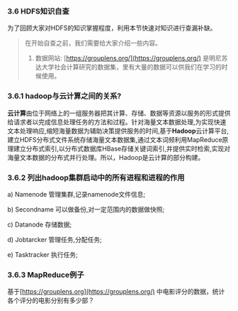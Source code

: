 ### 3.6 HDFS知识自查

为了回顾大家对HDFS的知识掌握程度，利用本节快速对知识进行查漏补缺。

> 在开始自查之前，我们需要给大家介绍一些内容。
>
> 1. 数据网站: [https://grouplens.org/](https://grouplens.org/) 是明尼苏达大学社会计算研究的数据集，里有大量的数据可以供我们在学习的时候使用。

### 3.6.1 **hadoop与云计算之间的关系?**

**云计算**由位于网络上的一组服务器把其计算、存储、数据等资源以服务的形式提供给请求者以完成信息处理任务的方法和过程。针对海量文本数据处理,为实现快速文本处理响应,缩短海量数据为辅助决策提供服务的时间,基于**Hadoop**云计算平台,建立HDFS分布式文件系统存储海量文本数据集,通过文本词频利用MapReduce原理建立分布式索引,以分布式数据库HBase存储关键词索引,并提供实时检索,实现对海量文本数据的分布式并行处理。所以，Hadoop是云计算的部分构建。

### 3.6.2 **列出hadoop集群启动中的所有进程和进程的作用**

a\) Namenode 管理集群,记录namenode文件信息;

b\) Secondname 可以做备份,对一定范围内的数据做快照;

c\) Datanode  存储数据;

d\) Jobtarcker 管理任务,分配任务;

e\) Tasktracker   执行任务;

### 3.6.3 MapReduce例子

基于[https://grouplens.org](https://grouplens.org/) 中电影评分的数据，统计各个评分的电影分别有多少部？

